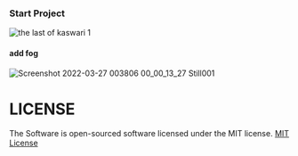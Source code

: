 
### Start Project
![the last of kaswari 1](https://user-images.githubusercontent.com/59316805/160250307-63505328-9fce-48ed-8047-3d0291f04b17.png)

#### add fog
![Screenshot 2022-03-27 003806 00_00_13_27 Still001](https://user-images.githubusercontent.com/59316805/160345862-e7c63d84-1b0e-4db9-8170-ebe963ca178f.jpg)





# LICENSE ##

The Software is open-sourced software licensed under the MIT license. [MIT License](https://github.com/Pedro-korwa/The-last-of-kasuari/blob/master/LICENSE)
